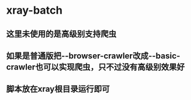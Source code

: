# xray-batch
## 这里未使用的是高级别支持爬虫
## 如果是普通版把--browser-crawler改成--basic-crawler也可以实现爬虫，只不过没有高级别效果好
## 脚本放在xray根目录运行即可
